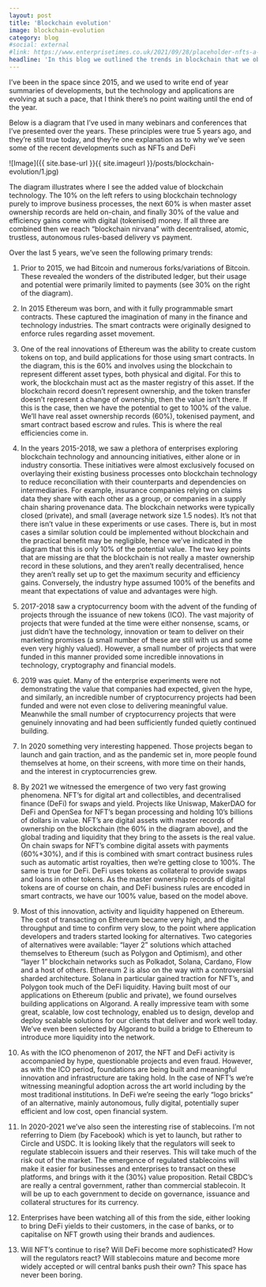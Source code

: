 ```yaml
---
layout: post
title: 'Blockchain evolution'
image: blockchain-evolution
category: blog
#social: external
#link: https://www.enterprisetimes.co.uk/2021/09/28/placeholder-nfts-a-digital-fad-or-a-transformational-technology/
headline: 'In this blog we outlined the trends in blockchain that we observed over the last 5 years'
---
```


I’ve been in the space since 2015, and we used to write end of year summaries of developments, but the technology and applications are evolving at such a pace, that I think there’s no point waiting until the end of the year.

Below is a diagram that I’ve used in many webinars and conferences that I’ve presented over the years. These principles were true 5 years ago, and they’re still true today, and they’re one explanation as to why we’ve seen some of the recent developments such as NFTs and DeFi

![Image]({{ site.base-url }}{{ site.imageurl }}/posts/blockchain-evolution/1.jpg)

The diagram illustrates where I see the added value of blockchain technology. The 10% on the left refers to using blockchain technology purely to improve business processes, the next 60% is when master asset ownership records are held on-chain, and finally 30% of the value and efficiency gains come with digital (tokenised) money. If all three are combined then we reach “blockchain nirvana” with decentralised, atomic, trustless, autonomous rules-based delivery vs payment.

Over the last 5 years, we’ve seen the following primary trends:

1.	Prior to 2015, we had Bitcoin and numerous forks/variations of Bitcoin. These revealed the wonders of the distributed ledger, but their usage and potential were primarily limited to payments (see 30% on the right of the diagram).
  
2.	In 2015 Ethereum was born, and with it fully programmable smart contracts. These captured the imagination of many in the finance and technology industries. The smart contracts were originally designed to enforce rules regarding asset movement.  

3.	One of the real innovations of Ethereum was the ability to create custom tokens on top, and build applications for those using smart contracts. In the diagram, this is the 60% and involves using the blockchain to represent different asset types, both physical and digital. For this to work, the blockchain must act as the master registry of this asset. If the blockchain record doesn’t represent ownership, and the token transfer doesn’t represent a change of ownership, then the value isn’t there. If this is the case, then we have the potential to get to 100% of the value. We’ll have real asset ownership records (60%), tokenised payment, and smart contract based escrow and rules. This is where the real efficiencies come in.  

4.	In the years 2015-2018, we saw a plethora of enterprises exploring blockchain technology and announcing initiatives, either alone or in industry consortia. These initiatives were almost exclusively focused on overlaying their existing business processes onto blockchain technology to reduce reconciliation with their counterparts and dependencies on intermediaries. For example, insurance companies relying on claims data they share with each other as a group, or companies in a supply chain sharing provenance data. The blockchain networks were typically closed (private), and small (average network size 1.5 nodes). It’s not that there isn’t value in these experiments or use cases. There is, but in most cases a similar solution could be implemented without blockchain and the practical benefit may be negligible, hence we’ve indicated in the diagram that this is only 10% of the potential value. The two key points that are missing are that the blockchain is not really a master ownership record in these solutions, and they aren’t really decentralised, hence they aren’t really set up to get the maximum security and efficiency gains. Conversely, the industry hype assumed 100% of the benefits and meant that expectations of value and advantages were high.  

5.	2017-2018 saw a cryptocurrency boom with the advent of the funding of projects through the issuance of new tokens (ICO). The vast majority of projects that were funded at the time were either nonsense, scams, or just didn’t have the technology, innovation or team to deliver on their marketing promises (a small number of these are still with us and some even very highly valued). However, a small number of projects that were funded in this manner provided some incredible innovations in technology, cryptography and financial models.  

6.	2019 was quiet. Many of the enterprise experiments were not demonstrating the value that companies had expected, given the hype, and similarly, an incredible number of cryptocurrency projects had been funded and were not even close to delivering meaningful value. Meanwhile the small number of cryptocurrency projects that were genuinely innovating and had been sufficiently funded quietly continued building.  

7.	In 2020 something very interesting happened. Those projects began to launch and gain traction, and as the pandemic set in, more people found themselves at home, on their screens, with more time on their hands, and the interest in cryptocurrencies grew.  

8.	By 2021 we witnessed the emergence of two very fast growing phenomena. NFT’s for digital art and collectibles, and decentralised finance (DeFi) for swaps and yield. Projects like Uniswap, MakerDAO for DeFi and OpenSea for NFT’s began processing and holding 10’s billions of dollars in value. NFT’s are digital assets with master records of ownership on the blockchain (the 60% in the diagram above), and the global trading and liquidity that they bring to the assets is the real value. On chain swaps for NFT’s combine digital assets with payments (60%+30%), and if this is combined with smart contract business rules such as automatic artist royalties, then we’re getting close to 100%. The same is true for DeFi. DeFi uses tokens as collateral to provide swaps and loans in other tokens. As the master ownership records of digital tokens are of course on chain, and DeFi business rules are encoded in smart contracts, we have our 100% value, based on the model above.

9.	Most of this innovation, activity and liquidity happened on Ethereum. The cost of transacting on Ethereum became very high, and the throughput and time to confirm very slow, to the point where application developers and traders started looking for alternatives. Two categories of alternatives were available: “layer 2” solutions which attached themselves to Ethereum (such as Polygon and Optimism), and other “layer 1” blockchain networks such as Polkadot, Solana, Cardano, Flow and a host of others. Ethereum 2 is also on the way with a controversial sharded architecture. Solana in particular gained traction for NFT’s, and Polygon took much of the DeFi liquidity. Having built most of our applications on Ethereum (public and private), we found ourselves building applications on Algorand. A really impressive team with some great, scalable, low cost technology, enabled us to design, develop and deploy scalable solutions for our clients that deliver and work well today. We’ve even been selected by Algorand to build a bridge to Ethereum to introduce more liquidity into the network.  

10.	As with the ICO phenomenon of 2017, the NFT and DeFi activity is accompanied by hype, questionable projects and even fraud. However, as with the ICO period, foundations are being built and meaningful innovation and infrastructure are taking hold. In the case of NFT’s we’re witnessing meaningful adoption across the art world including by the most traditional institutions. In DeFi we’re seeing the early “logo bricks” of an alternative, mainly autonomous, fully digital, potentially super efficient and low cost, open financial system.  

11.	In 2020-2021 we’ve also seen the interesting rise of stablecoins. I’m not referring to Diem (by Facebook) which is yet to launch, but rather to Circle and USDC. It is looking likely that the regulators will seek to regulate stablecoin issuers and their reserves. This will take much of the risk out of the market. The emergence of regulated stablecoins will make it easier for businesses and enterprises to transact on these platforms, and brings with it the (30%) value proposition. Retail CBDC’s are really a central government, rather than commercial stablecoin. It will be up to each government to decide on governance, issuance and collateral structures for its currency.  

12.	Enterprises have been watching all of this from the side, either looking to bring DeFi yields to their customers, in the case of banks, or to capitalise on NFT growth using their brands and audiences.  

13.	Will NFT’s continue to rise? Will DeFi become more sophisticated? How will the regulators react? Will stablecoins mature and become more widely accepted or will central banks push their own? This space has never been boring. 
